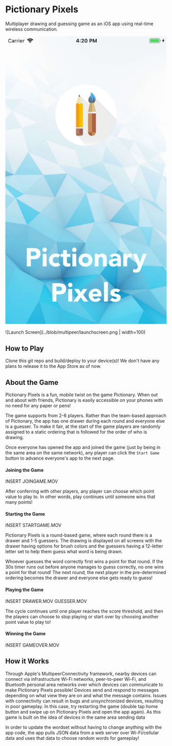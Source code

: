 # Pictionary Pixels
Multiplayer drawing and guessing game as an iOS app using real-time wireless communication.

![Launch Screen](https://github.com/TrinaKat/Pictionary-Pixels/blob/multipeer/launchscreen.png)

![Launch Screen](../blob/multipeer/launchscreen.png | width=100)

## How to Play
Clone this git repo and build/deploy to your device(s)! We don't have any plans to release it to the App Store as of now. 

## About the Game
Pictionary Pixels is a fun, mobile twist on the game Pictionary. When out and about with friends, Pictionary is easily accessible on your phones with no need for any paper or pens! 

The game supports from 2-6 players. Rather than the team-based approach of Pictionary, the app has one drawer during each round and everyone else is a guesser. To make it fair, at the start of the game players are randomly assigned to a static ordering that is followed for the order of who is drawing. 

Once everyone has opened the app and joined the game (just by being in the same area on the same network), any player can click the `Start Game` button to advance everyone's app to the next page.

#### Joining the Game
INSERT JOINGAME.MOV

After conferring with other players, any player can choose which point value to play to. In other words, play continues until someone wins that many points! 

#### Starting the Game
INSERT STARTGAME.MOV

Pictionary Pixels is a round-based game, where each round there is a drawer and 1-5 guessers. The drawing is displayed on all screens with the drawer having options for brush colors and the guessers having a 12-letter letter set to help them guess what word is being drawn.

Whoever guesses the word correctly first wins a point for that round. If the 30s timer runs out before anyone manages to guess correctly, no one wins a point for that round! The next round, the next player in the pre-determined ordering becomes the drawer and everyone else gets ready to guess! 

#### Playing the Game
INSERT DRAWER.MOV GUESSER.MOV

The cycle continues until one player reaches the score threshold, and then the players can choose to stop playing or start over by choosing another point value to play to!

#### Winning the Game
INSERT GAMEOVER.MOV

## How it Works 
Through Apple's MultipeerConnectivity framework, nearby devices can connect via infrastructure Wi-Fi networks, peer-to-peer Wi-Fi, and Bluetooth personal area networks over which devices can communicate to make Pictionary Pixels possible! Devices send and respond to messages depending on what view they are on and what the message contains. Issues with connectivity can result in bugs and unsynchronized devices, resulting in poor gameplay. In this case, try restarting the game (double tap home button and swipe up on Pictionary Pixels and open the app again). As this game is built on the idea of devices in the same area sending data 

In order to update the wordset without having to change anything with the app code, the app pulls JSON data from a web server over Wi-Fi/cellular data and uses that data to choose random words for gameplay!
